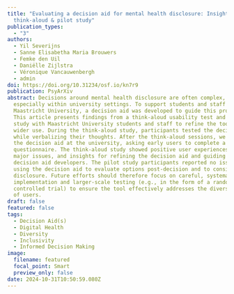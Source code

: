 ```yaml
---
title: "Evaluating a decision aid for mental health disclosure: Insights from a
  think-aloud & pilot study"
publication_types:
  - "3"
authors:
  - Yil Severijns
  - Sanne Elisabetha Maria Brouwers
  - Femke den Uil
  - Daniëlle Zijlstra
  - Véronique Vancauwenbergh
  - admin
doi: https://doi.org/10.31234/osf.io/kn7r9
publication: PsyArXiv
abstract: Decisions around mental health disclosure are often complex,
  especially within university settings. To support students and staff at
  Maastricht University, a decision aid was developed to guide this process.
  This article presents findings from a think-aloud usability test and pilot
  study with Maastricht University students and staff to refine the tool before
  wider use. During the think-aloud study, participants tested the decision aid
  while verbalizing their thoughts. After the think-aloud sessions, we piloted
  the decision aid at the university, asking early users to complete a brief
  questionnaire. The think-aloud study showed positive user experiences, no
  major issues, and insights for refining the decision aid and guiding other
  decision aid developers. The pilot study participants reported no issues,
  using the decision aid to evaluate options post-decision and to consider
  disclosure. Future efforts should therefore focus on careful, systematic
  implementation and larger-scale testing (e.g., in the form of a randomized
  controlled trial) to ensure the tool effectively addresses the diverse needs
  of users.
draft: false
featured: false
tags:
  - Decision Aid(s)
  - Digital Health
  - Diversity
  - Inclusivity
  - Informed Decision Making
image:
  filename: featured
  focal_point: Smart
  preview_only: false
date: 2024-10-31T10:50:59.080Z
---
```

